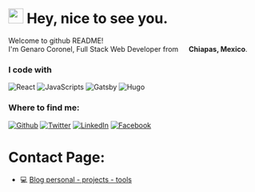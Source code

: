 <h1><img src="https://emojis.slackmojis.com/emojis/images/1531849430/4246/blob-sunglasses.gif?1531849430" width="30"/> Hey, nice to see you.</h1>


<p>Welcome to github README! </br> I'm Genaro Coronel, Full Stack Web Developer from <img src="https://image.flaticon.com/icons/svg/197/197580.svg" width="13"/> <b>Chiapas, Mexico</b>.
<h3>I code with</h3>
<p> <img alt="React" src="https://img.shields.io/badge/-React-black?style=flat-square&logo=react" /> <img alt="JavaScripts" src="https://img.shields.io/badge/-Javascripts-040d04?style=flat-square&logo=javascript" /> <img alt="Gatsby" src="https://img.shields.io/badge/-Gatsby-7d0b7b?style=flat-square&logo=gatsby" /> <img alt="Hugo" src="https://img.shields.io/badge/-Hugo-092036?style=flat-square&logo=hugo" /> 
  
  <h3>Where to find me:</h3>
<p><a href="https://github.com/Cowley-Coronel" target="_blank"><img alt="Github" src="https://img.shields.io/badge/GitHub-%2312100E.svg?&style=for-the-badge&logo=Github&logoColor=white" /></a> <a href="https://twitter.com/mcljs15" target="_blank"><img alt="Twitter" src="https://img.shields.io/badge/twitter-%231DA1F2.svg?&style=for-the-badge&logo=twitter&logoColor=white" /></a> <a href="https://www.linkedin.com/in/mcljs/" target="_blank"><img alt="LinkedIn" src="https://img.shields.io/badge/linkedin-%230077B5.svg?&style=for-the-badge&logo=linkedin&logoColor=white" /></a> <a href="https://www.facebook.com/mcljs" target="_blank"><img alt="Facebook" src="https://img.shields.io/badge/facebook-%230077B5.svg?&style=for-the-badge&logo=facebook&logoColor=white" /></a>
</p>


# Contact Page:

- 💻 [ Blog personal - projects - tools](https://michael-chacon.netlify.app/)

<!--
**mcljs/mcljs** is a ✨ _special_ ✨ repository because its `README.md` (this file) appears on your GitHub profile.

Here are some ideas to get you started:

- 🔭 I’m currently working on ...
- 🌱 I’m currently learning ...
- 👯 I’m looking to collaborate on ...
- 🤔 I’m looking for help with ...
- 💬 Ask me about ...
- 📫 How to reach me: ...
- 😄 Pronouns: ...
- ⚡ Fun fact: ...
-->
